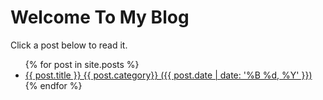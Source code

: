 # Welcome To My Blog 

Click a post below to read it. 

<ul>
  {% for post in site.posts %}
    <li>
      <a href="{{ post.url }}">{{ post.title }} {{ post.category}} ({{ post.date | date: '%B %d, %Y' }})</a>
    </li>
  {% endfor %}
</ul>